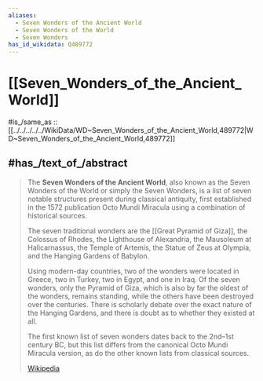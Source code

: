 ```yaml
---
aliases:
  - Seven Wonders of the Ancient World
  - Seven Wonders of the World
  - Seven Wonders
has_id_wikidata: Q489772
---
```


# [[Seven_Wonders_of_the_Ancient_World]] 

#is_/same_as :: [[../../../../../WikiData/WD~Seven_Wonders_of_the_Ancient_World,489772|WD~Seven_Wonders_of_the_Ancient_World,489772]] 

## #has_/text_of_/abstract 

> The **Seven Wonders of the Ancient World**, 
> also known as the Seven Wonders of the World or simply the Seven Wonders, 
> is a list of seven notable structures present during classical antiquity, 
> first established in the 1572 publication Octo Mundi Miracula using a combination of historical sources.
>
> The seven traditional wonders are the [[Great Pyramid of Giza]], the Colossus of Rhodes, the Lighthouse of Alexandria, the Mausoleum at Halicarnassus, the Temple of Artemis, the Statue of Zeus at Olympia, and the Hanging Gardens of Babylon. 
> 
> Using modern-day countries, two of the wonders were located in Greece, 
> two in Turkey, two in Egypt, and one in Iraq. 
> Of the seven wonders, only the Pyramid of Giza, which is also by far the oldest of the wonders, 
> remains standing, while the others have been destroyed over the centuries. 
> There is scholarly debate over the exact nature of the Hanging Gardens, 
> and there is doubt as to whether they existed at all. 
>
> The first known list of seven wonders dates back to the 2nd–1st century BC, 
> but this list differs from the canonical Octo Mundi Miracula version, 
> as do the other known lists from classical sources.
>
> [Wikipedia](https://en.wikipedia.org/wiki/Seven%20Wonders%20of%20the%20Ancient%20World) 

